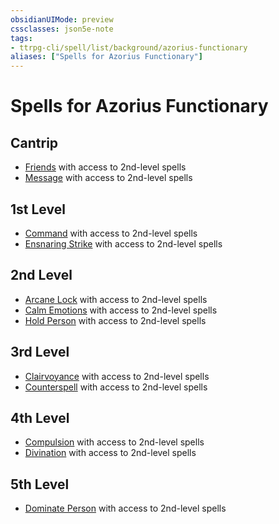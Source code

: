 ```yaml
---
obsidianUIMode: preview
cssclasses: json5e-note
tags:
- ttrpg-cli/spell/list/background/azorius-functionary
aliases: ["Spells for Azorius Functionary"]
---
```

# Spells for Azorius Functionary

## Cantrip

- [Friends](friends "PHB") with access to 2nd-level spells
- [Message](message "PHB") with access to 2nd-level spells

## 1st Level

- [Command](command "PHB") with access to 2nd-level spells
- [Ensnaring Strike](ensnaring-strike "PHB") with access to 2nd-level spells

## 2nd Level

- [Arcane Lock](arcane-lock "PHB") with access to 2nd-level spells
- [Calm Emotions](calm-emotions "PHB") with access to 2nd-level spells
- [Hold Person](hold-person "PHB") with access to 2nd-level spells

## 3rd Level

- [Clairvoyance](clairvoyance "PHB") with access to 2nd-level spells
- [Counterspell](counterspell "PHB") with access to 2nd-level spells

## 4th Level

- [Compulsion](compulsion "PHB") with access to 2nd-level spells
- [Divination](divination "PHB") with access to 2nd-level spells

## 5th Level

- [Dominate Person](dominate-person "PHB") with access to 2nd-level spells